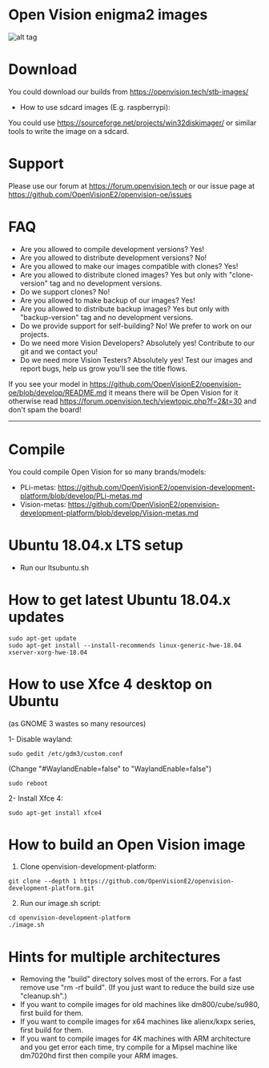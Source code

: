 # Open Vision enigma2 images

![alt tag](https://raw.github.com/OpenVisionE2/openvision-development-platform/develop/meta-openvision/recipes-openvision/bootlogo/openvision-bootlogo/bootlogo.jpg)

# Download

You could download our builds from https://openvision.tech/stb-images/
* How to use sdcard images (E.g. raspberrypi):

You could use https://sourceforge.net/projects/win32diskimager/ or similar tools to write the image on a sdcard.

# Support

Please use our forum at https://forum.openvision.tech or our issue page at https://github.com/OpenVisionE2/openvision-oe/issues

# FAQ

* Are you allowed to compile development versions? Yes!
* Are you allowed to distribute development versions? No!
* Are you allowed to make our images compatible with clones? Yes!
* Are you allowed to distribute cloned images? Yes but only with "clone-version" tag and no development versions.
* Do we support clones? No!
* Are you allowed to make backup of our images? Yes!
* Are you allowed to distribute backup images? Yes but only with "backup-version" tag and no development versions.
* Do we provide support for self-building? No! We prefer to work on our projects.
* Do we need more Vision Developers? Absolutely yes! Contribute to our git and we contact you!
* Do we need more Vision Testers? Absolutely yes! Test our images and report bugs, help us grow you'll see the title flows.

If you see your model in https://github.com/OpenVisionE2/openvision-oe/blob/develop/README.md it means there will be Open Vision for it otherwise read https://forum.openvision.tech/viewtopic.php?f=2&t=30 and don't spam the board!

---

# Compile
You could compile Open Vision for so many brands/models:
* PLi-metas: https://github.com/OpenVisionE2/openvision-development-platform/blob/develop/PLi-metas.md
* Vision-metas: https://github.com/OpenVisionE2/openvision-development-platform/blob/develop/Vision-metas.md

# Ubuntu 18.04.x LTS setup
* Run our ltsubuntu.sh

# How to get latest Ubuntu 18.04.x updates
```
sudo apt-get update
sudo apt-get install --install-recommends linux-generic-hwe-18.04 xserver-xorg-hwe-18.04
```
# How to use Xfce 4 desktop on Ubuntu
(as GNOME 3 wastes so many resources)

1- Disable wayland:
```
sudo gedit /etc/gdm3/custom.conf
```
(Change "#WaylandEnable=false" to "WaylandEnable=false")
```
sudo reboot
```
2- Install Xfce 4:
```
sudo apt-get install xfce4
```
# How to build an Open Vision image
1. Clone openvision-development-platform:
```
git clone --depth 1 https://github.com/OpenVisionE2/openvision-development-platform.git
```
2. Run our image.sh script:
```
cd openvision-development-platform
./image.sh
```
# Hints for multiple architectures
* Removing the "build" directory solves most of the errors. For a fast remove use "rm -rf build".
(If you just want to reduce the build size use "cleanup.sh".)
* If you want to compile images for old machines like dm800/cube/su980, first build for them.
* If you want to compile images for x64 machines like alienx/kxpx series, first build for them.
* If you want to compile images for 4K machines with ARM architecture and you get error each time, try compile for a Mipsel machine like dm7020hd first then compile your ARM images.
